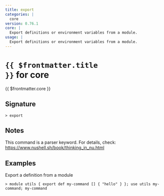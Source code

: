 ```yaml
---
title: export
categories: |
  core
version: 0.76.1
core: |
  Export definitions or environment variables from a module.
usage: |
  Export definitions or environment variables from a module.
---
```


# <code>{{ $frontmatter.title }}</code> for core

<div class='command-title'>{{ $frontmatter.core }}</div>

## Signature

```> export ```

## Notes
This command is a parser keyword. For details, check:
  https://www.nushell.sh/book/thinking_in_nu.html
## Examples

Export a definition from a module
```shell
> module utils { export def my-command [] { "hello" } }; use utils my-command; my-command
```
